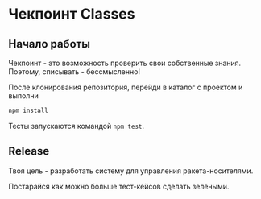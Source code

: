 # Чекпоинт Classes

## Начало работы

Чекпоинт - это возможность проверить свои собственные знания. Поэтому, 
списывать - бессмысленно!

После клонирования репозитория, перейди в каталог с проектом и выполни
```bash
npm install
```

Тесты запускаются командой `npm test`.

## Release

Твоя цель - разработать систему для управления ракета-носителями.

Постарайся как можно больше тест-кейсов сделать зелёными.
